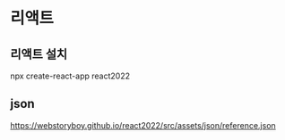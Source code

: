 # 리액트

## 리액트 설치
npx create-react-app react2022


## json 

https://webstoryboy.github.io/react2022/src/assets/json/reference.json
